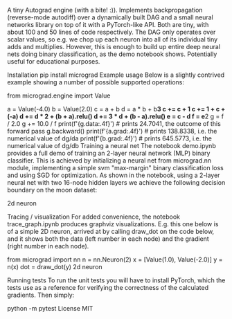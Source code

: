 A tiny Autograd engine (with a bite! :)). Implements backpropagation (reverse-mode autodiff) over a dynamically built DAG and a small neural networks library on top of it with a PyTorch-like API. Both are tiny, with about 100 and 50 lines of code respectively. The DAG only operates over scalar values, so e.g. we chop up each neuron into all of its individual tiny adds and multiplies. However, this is enough to build up entire deep neural nets doing binary classification, as the demo notebook shows. Potentially useful for educational purposes.

Installation
pip install micrograd
Example usage
Below is a slightly contrived example showing a number of possible supported operations:

from micrograd.engine import Value

a = Value(-4.0)
b = Value(2.0)
c = a + b
d = a * b + b**3
c += c + 1
c += 1 + c + (-a)
d += d * 2 + (b + a).relu()
d += 3 * d + (b - a).relu()
e = c - d
f = e**2
g = f / 2.0
g += 10.0 / f
print(f'{g.data:.4f}') # prints 24.7041, the outcome of this forward pass
g.backward()
print(f'{a.grad:.4f}') # prints 138.8338, i.e. the numerical value of dg/da
print(f'{b.grad:.4f}') # prints 645.5773, i.e. the numerical value of dg/db
Training a neural net
The notebook demo.ipynb provides a full demo of training an 2-layer neural network (MLP) binary classifier. This is achieved by initializing a neural net from micrograd.nn module, implementing a simple svm "max-margin" binary classification loss and using SGD for optimization. As shown in the notebook, using a 2-layer neural net with two 16-node hidden layers we achieve the following decision boundary on the moon dataset:

2d neuron

Tracing / visualization
For added convenience, the notebook trace_graph.ipynb produces graphviz visualizations. E.g. this one below is of a simple 2D neuron, arrived at by calling draw_dot on the code below, and it shows both the data (left number in each node) and the gradient (right number in each node).

from micrograd import nn
n = nn.Neuron(2)
x = [Value(1.0), Value(-2.0)]
y = n(x)
dot = draw_dot(y)
2d neuron

Running tests
To run the unit tests you will have to install PyTorch, which the tests use as a reference for verifying the correctness of the calculated gradients. Then simply:

python -m pytest
License
MIT
